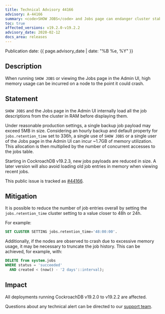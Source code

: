 ```yaml
---
title: Technical Advisory 44166
advisory: A-44166
summary: <code>SHOW JOBS</code> and Jobs page can endanger cluster stability
toc: true
affected_versions: v19.2.0-v19.2.2
advisory_date: 2020-02-12
docs_area: releases
---
```


Publication date: {{ page.advisory_date | date: "%B %e, %Y" }}

## Description

When running `SHOW JOBS` or viewing the Jobs page in the Admin UI, high memory usage can be incurred on a node to the point it could crash.

## Statement

`SHOW JOBS` and the Jobs page in the Admin UI internally load all the job descriptions from the cluster in RAM before displaying them.

Under reasonable production settings, a single backup job payload may exceed 5MB in size. Considering an hourly backup and default property for `jobs.retention_time` set to 336h, a single use of `SHOW JOBS` or a single user of the Jobs page in the Admin UI can incur ~1.7GB of memory utilization. This allocation is then multiplied by the number of concurrent accesses to the jobs table.

Starting in CockroachDB v19.2.3, new jobs payloads are reduced in size. A later version will also avoid loading old job entries in memory when viewing recent jobs.

This public issue is tracked as [#44166](https://github.com/cockroachdb/cockroach/issues/44166).


## Mitigation

It is possible to reduce the number of job entries overall by setting the `jobs.retention_time` cluster setting to a value closer to 48h or 24h.

For example:

~~~sql
SET CLUSTER SETTING jobs.retention_time='48:00:00'.
~~~

Additionally, if the nodes are observed to crash due to excessive memory usage, it may be necessary to truncate the job history. This can be achieved, for example, with:

~~~sql
DELETE from system.jobs
WHERE status = 'succeeded'
  AND created < (now() - '2 days'::interval);
~~~

## Impact

All deployments running CockroachDB v19.2.0 to v19.2.2 are affected.

Questions about any technical alert can be directed to our [support team](https://support.cockroachlabs.com/).
